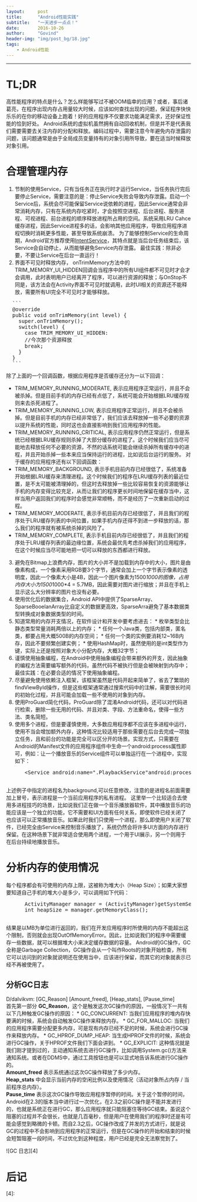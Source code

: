 ```yaml
---
layout:     post
title:      "Android性能实践"
subtitle:   "一天进步一点点！"
date:       2016-10-26
author:     "Govind"
header-img: "img/post_bg/18.jpg"
tags:
    - Android性能
---
```



---

# TL;DR

高性能程序的特点是什么？怎么样能够写过不被OOM临幸的应用？或者，事后诸葛亮，在程序出现内存占用量较大时候，应该如何查找出现的问题，保证程序快快乐乐的在你的移动设备上跑着！好的应用程序不仅要求功能满足需求，还好保证性能的恰到好处。
Android系统的虚拟机虽然拥有自动回收机制，但是并不是代表我们需要需要去关注内存的分配和释放。编码过程中，需要注意今年避免内存泄露的问题，该问题通常是由于全局成员变量持有的对象引用所导致，要在适当时候释放对象引用。


# 合理管理内存
  1. 节制的使用Service，只有当任务正在执行时才运行Service，当任务执行完后要停止Service，需要注意的是：停止Service失败会导致内存泄露。启动一个 Service后，系统会尽可能保留Service说依赖的进程，因此Service通常会非常消耗内存，只有在系统内存吃紧时，才会按照空进程、后台进程、服务进程、可视进程、前台进程的顺序释放进程所占用的空间。系统采用LRU Cahce缓存进程，因此Service进程多的话，会影响其他应用程序，导致应用程序进程切换时消耗更多性能，甚至导致系统崩溃。
  为了能够控制Service的生命周期，Android官方推荐使用[IntentService][3]，其特点就是当后台任务结束后，该Service会自动停止，从而能够避免Service内存泄露。
  最佳实践：除非必要，不要让Service在后台一直运行！
  2. 界面不可见时释放内存， onTrimMemory方法中的TRIM_MEMORY_UI_HIDDEN回调会当程序中的所有UI组件都不可见时才会才会调用，此时表明用户已经离开了程序，可以进行资源的释放；与OnStop不同是，该方法会在Activity界面不可见时就调用，此时UI相关的资源还不能释放，需要所有UI完全不可见时才能够释放。
<pre>
  ```
  @override
  public void onTrimMemory(int level) {
    super.onTrimMemory();
    switch(level) {
      case TRIM_MEMORY_UI_HIDDEN:
      //今次那个资源释放
      break;
    }
  }
  ```
</pre>
  除了上面的一个回调函数，根据应用程序是否缓存还分为一以下回调：
  * TRIM_MEMORY_RUNNING_MODERATE, 表示应用程序正常运行，并且不会被杀掉。但是目前手机的内存已经有点低了，系统可能会开始根据LRU缓存规则来去杀死进程了。
  * TRIM_MEMORY_RUNNING_LOW, 表示应用程序正常运行，并且不会被杀掉。但是目前手机的内存已经非常低了，我们应该去释放掉一些不必要的资源以提升系统的性能，同时这也会直接影响到我们应用程序的性能。
  * TRIM_MEMORY_RUNNING_CRITICAL, 表示应用程序仍然正常运行，但是系统已经根据LRU缓存规则杀掉了大部分缓存的进程了。这个时候我们应当尽可能地去释放任何不必要的资源，不然的话系统可能会继续杀掉所有缓存中的进程，并且开始杀掉一些本来应当保持运行的进程，比如说后台运行的服务。
  对于缓存的应用程序还有以下回调函数：
  * TRIM_MEMORY_BACKGROUND, 表示手机目前内存已经很低了，系统准备开始根据LRU缓存来清理进程。这个时候我们的程序在LRU缓存列表的最近位置，是不太可能被清理掉的，但这时去释放掉一些比较容易恢复的资源能够让手机的内存变得比较充足，从而让我们的程序更长时间地保留在缓存当中，这样当用户返回我们的程序时会感觉非常顺畅，而不是经历了一次重新启动的过程。
  * TRIM_MEMORY_MODERATE, 表示手机目前内存已经很低了，并且我们的程序处于LRU缓存列表的中间位置，如果手机内存还得不到进一步释放的话，那么我们的程序就有被系统杀掉的风险了。
  * TRIM_MEMORY_COMPLETE, 表示手机目前内存已经很低了，并且我们的程序处于LRU缓存列表的最边缘位置，系统会最优先考虑杀掉我们的应用程序，在这个时候应当尽可能地把一切可以释放的东西都进行释放。
  3. 避免在Bitmap上浪费内存，图片的大小并不是加载到内存中的大小，图片是由像素构成，一个像素采用RGB要3个字节，通常会加上一个字节表示像素的透明度，因此一个像素大小是4B，因此一个图片像素为1500*1000的图像，占用内存大小为1500*1000*4 = 5.7MB，因此需要对图片进行缩放；并且在手机上显示这么大分辨率的图片也没有必要。
  4. 使用优化后的数据集合，Android API中提供了SparseArray、SparseBooelanArray比自定义的数据更高效，SparseArra避免了基本数据类型转换成对象数据类型的时间。
  5. 知道常用的内存开支情况，在软件设计和开发中要考虑进去：
    * 枚举类型会比静态类型常量消耗两倍以上的内存；
    * 任何一个Java类，包括内部类，匿名类，都要占用大概500B的内存空间；
    * 任何一个类的实例要消耗12~16B内存，因此不要频繁创建实例；
    * 使用HashMap时，虽然使用的是int类型作为键，实际上还是按照对象大小分配内存，大概32字节；
  6. 谨慎使用抽象编程，在Android中使用抽象编程会带来额外的开支，因此抽象的编程方法需要编写额外的代码，虽然代码不被执行但是会被映射到内存中；最佳实践：在必要合适的情况下使用抽象编程。
  7. 尽量避免使用依赖注入框架，该框架虽然是代码开起来简单了，省去了繁琐的findViewById操作，但是这些框架通常通过搜索代码中的注解，需要很长时间的初始化过程，并且可能会加载一些不使用的对象到内存。
  8. 使用ProGuard简化代码，ProGuard除了混淆Android代码，还可以对代码进行检索，删除一些无用的代码、并且对类、字段、方法重命名，使得一些方法、类名简短。
  9. 使用多个进程，但是要谨慎使用，大多数应用程序都不应该在多进程中运行，使用不当会增加额外内存，这种情况比较适用于那些需要在后台去完成一项独立任务，且和前台的功能是完全可以区分开的场景。实现方式，只需要在Android的Manifest文件的应用程序组件中生命一个android:process属性即可，例如：让一个播放音乐的Service组件可以单独运行在一个进程中，实现如下：
  <pre>
      &lt;Service android:name=".PlaybackService"android:process=":background" /&gt;
  </pre>
  上述例子中指定的进程名为background,可以任意修改，注意的是进程名前面需要加上冒号，表示进程是一个当前应用程序的私有进程。
  这里举一个比较适合去使用多进程技巧的场景，比如说我们正在做一个音乐播放器软件，其中播放音乐的功能应该是一个独立的功能，它不需要和UI方面有任何关系，即使软件已经关闭了也应该可以正常播放音乐。如果此时我们只使用一个进程，那么即使用户关闭了软件，已经完全由Service来控制音乐播放了，系统仍然会将许多UI方面的内存进行保留。在这种场景下就非常适合使用两个进程，一个用于UI展示，另一个则用于在后台持续地播放音乐。

# 分析内存的使用情况

  每个程序都会有可使用的内存上限，这被称为堆大小（Heap Size）；如果大家想要知道自己手机的堆大小是多少，可以调用如下代码：
  <pre>
      ActivityManager manager = (ActivityManager)getSystemService(Context.ACTIVITY_SERVICE);
      int heapSize = manager.getMemoryClass();  
  </pre>
  结果是以MB为单位进行返回的，我们在开发应用程序时所使用的内存不能超出这个限制，否则就会出现OutOfMemoryError。因此，比如说我们的程序中需要缓存一些数据，就可以根据堆大小来决定缓存数据的容量。
  Android的GC操作，GC全称是Garbage Collection，GC操作会从一个叫作Roots的对象开始检查，所有它可以访问到的对象就说明还在使用当中，应该进行保留，而其它的对象就表示已经不再被使用了。
## 分析GC日志
  D/dalvikvm: [GC_Reason] [Amount_freed], [Heap_stats], [Pause_time]  
  首先第一部分 **GC_Reason**，这个是触发这次GC操作的原因，一般情况下一共有以下几种触发GC操作的原因：
    * GC_CONCURRENT: 当我们应用程序的堆内存快要满的时候，系统会自动触发GC操作来释放内存。
    * GC_FOR_MALLOC: 当我们的应用程序需要分配更多内存，可是现有内存已经不足的时候，系统会进行GC操作来释放内存。
    * GC_HPROF_DUMP_HEAP: 当生成HPROF文件的时候，系统会进行GC操作，关于HPROF文件我们下面会讲到。
    * GC_EXPLICIT: 这种情况就是我们刚才提到过的，主动通知系统去进行GC操作，比如调用System.gc()方法来通知系统。或者在DDMS中，通过工具按钮也是可以显式地告诉系统进行GC操作的。<br/>
  **Amount_freed** 表示系统通过这次GC操作释放了多少内存。<br/>
  **Heap_stats** 中会显示当前内存的空闲比例以及使用情况（活动对象所占内存 / 当前程序总内存）。<br/>
  **Pause_time** 表示这次GC操作导致应用程序暂停的时间。关于这个暂停的时间，Android在2.3的版本当中进行过一次优化，在2.3之前GC操作是不能并发进行的，也就是系统正在进行GC，那么应用程序就只能阻塞住等待GC结束。虽说这个阻塞的过程并不会很长，也就是几百毫秒，但是用户在使用我们的程序时还是有可能会感觉到略微的卡顿。而自2.3之后，GC操作改成了并发的方式进行，就是说GC的过程中不会影响到应用程序的正常运行，但是在GC操作的开始和结束的时候会短暂阻塞一段时间，不过优化到这种程度，用户已经是完全无法察觉到了。<br/>

  ![GC 日志][4]

# 后记


[1]:http://blog.csdn.net/sinyu890807/article/details/42238627          "Android最佳性能实践1"
[2]:http://blog.csdn.net/sinyu890807/article/details/42238633      "Android最佳性能实践2"
[3]: http://blog.csdn.net/guolin_blog/article/details/26365913 "IntentService使用"
[4]:
